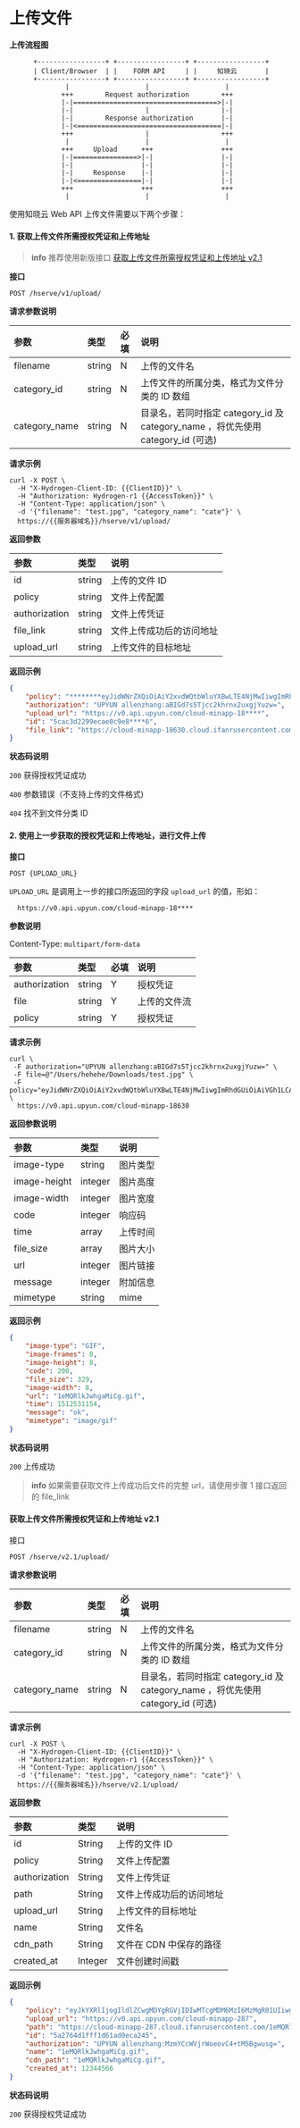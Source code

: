 <!-- ex_nonav -->

# 上传文件

**上传流程图**

```
      +-----------------+ +-----------------+ +-----------------+
      | Client/Browser  | |    FORM API     | |     知晓云       |
      +-----------------+ +-----------------+ +-----------------+
              |                   |                   |
             +++        Request authorization        +++
             |-|====================================>|-|
             |-|                  |                  |-|
             |-|        Response authorization       |-|
             |-|<====================================|-|
             +++                  |                  +++
              |                   |                   |
             +++     Upload      +++                 +++
             |-|================>|-|                 |-|
             |-|                 |-|                 |-|
             |-|     Response    |-|                 |-|
             |-|<================|-|                 |-|
             +++                 +++                 +++
              |                   |                   |
```

使用知晓云 Web API 上传文件需要以下两个步骤：

#### 1. 获取上传文件所需授权凭证和上传地址

> **info**
> 推荐使用新版接口 [获取上传文件所需授权凭证和上传地址 v2.1](#获取上传文件所需授权凭证和上传地址-v21)

**接口**

`POST /hserve/v1/upload/`

**请求参数说明**

| 参数           | 类型   | 必填 | 说明 |
| :------------ | :----- | :-- | :-- |
| filename      | string | N   | 上传的文件名 |
| category_id   | string | N   | 上传文件的所属分类，格式为文件分类的 ID 数组 |
| category_name | string | N   | 目录名，若同时指定 category_id 及 category_name ，将优先使用 category_id (可选) |

**请求示例**

```shell
curl -X POST \
  -H "X-Hydrogen-Client-ID: {{ClientID}}" \
  -H "Authorization: Hydrogen-r1 {{AccessToken}}" \
  -H "Content-Type: application/json" \
  -d '{"filename": "test.jpg", "category_name": "cate"}' \
  https://{{服务器域名}}/hserve/v1/upload/
```

**返回参数**

| 参数           | 类型         | 说明 |
| :----------   | :----------- | :-- |
| id            | string       | 上传的文件 ID |
| policy        | string       | 文件上传配置 |
| authorization | string       | 文件上传凭证 |
| file_link     | string       | 文件上传成功后的访问地址 |
| upload_url    | string       | 上传文件的目标地址 |

**返回示例**

```json
{
    "policy": "********eyJidWNrZXQiOiAiY2xvdWQtbWluYXBwLTE4NjMwIiwgImRhdGUiOiAiVGh1LCAxOCBBcHIgMjAxOSAwODoyMTo0MSBHTVQiLCAibm90aWZ5LXVybCI6ICJodHRwczovL3Nzby5pZmFuci5jb20vZXh0YXBpL2h5ZHJvZ2VuL3VweXVuL2NhbGxiYWNrLzE4NjMwLzVjYjgzMzk1YWNjNzM5NDMxNzBjZWFkNS8iLCAic2F2ZS1rZXkiOiAiMWhIMklmWlgwUlIzc1dvSS5wbmciLCAiZXhwaXJhdGlvbiI6IDE1NTU1NzYwMDF9*********",
    "authorization": "UPYUN allenzhang:aBIGd7s5Tjcc2khrnx2uxgjYuzw=",
    "upload_url": "https://v0.api.upyun.com/cloud-minapp-18****",
    "id": "5cac3d2299ecae0c9e8****6",
    "file_link": "https://cloud-minapp-18630.cloud.ifanrusercontent.com/1hDkLip5hcxdQpl5.jpg"
}
```

**状态码说明**

`200` 获得授权凭证成功

`400` 参数错误（不支持上传的文件格式)

`404` 找不到文件分类 ID

#### 2. 使用上一步获取的授权凭证和上传地址，进行文件上传

**接口**

`POST {UPLOAD_URL}`

`UPLOAD_URL`  是调用上一步的接口所返回的字段 `upload_url` 的值，形如：

```
  https://v0.api.upyun.com/cloud-minapp-18****
```

**参数说明**

Content-Type: `multipart/form-data`

| 参数           | 类型   | 必填 | 说明 |
| :------------ | :----- | :-- | :-- |
| authorization | string | Y   | 授权凭证 |
| file          | string | Y   | 上传的文件流 |
| policy        | string | Y   | 授权凭证 |

**请求示例**

```shell
curl \
 -F authorization="UPYUN allenzhang:aBIGd7s5Tjcc2khrnx2uxgjYuzw=" \
 -F file=@"/Users/hehehe/Downloads/test.jpg" \
 -F policy="eyJidWNrZXQiOiAiY2xvdWQtbWluYXBwLTE4NjMwIiwgImRhdGUiOiAiVGh1LCAxOCBBcHIgMjAxOSAwODoyMTo0MSBHTVQiLCAibm90aWZ5LXVybCI6ICJodHRwczovL3Nzby5pZmFuci5jb20vZXh0YXBpL2h5ZHJvZ2VuL3VweXVuL2NhbGxiYWNrLzE4NjMwLzVjYjgzMzk1YWNjNzM5NDMxNzBjZWFkNS8iLCAic2F2ZS1rZXkiOiAiMWhIMklmWlgwUlIzc1dvSS5wbmciLCAiZXhwaXJhdGlvbiI6IDE1NTU1NzYwMDF9=" \
  https://v0.api.upyun.com/cloud-minapp-18630
```

**返回参数说明**


| 参数              | 类型      | 说明                       |
| :--------------- | :-------  | :-----------------------  |
| image-type        |  string   | 图片类型                   |
| image-height      |  integer  | 图片高度                   |
| image-width       |  integer  |  图片宽度                  |
| code              |  integer  |  响应码                    |
| time              |  array    |  上传时间                   |
| file_size         |  array    |  图片大小                   |
| url               |  integer  |  图片链接                   |
| message           |  integer  |  附加信息                   |
| mimetype          |  string   |  mime                     |


**返回示例**

```json
{
    "image-type": "GIF",
    "image-frames": 8,
    "image-height": 8,
    "code": 200,
    "file_size": 329,
    "image-width": 8,
    "url": "1eMQRlkJwhgaMiCg.gif",
    "time": 1512531154,
    "message": "ok",
    "mimetype": "image/gif"
}
```

**状态码说明**

`200` 上传成功

> **info**
> 如果需要获取文件上传成功后文件的完整 url，请使用步骤 1 接口返回的 file_link

#### 获取上传文件所需授权凭证和上传地址 v2.1

接口

`POST /hserve/v2.1/upload/`

**请求参数说明**

| 参数           | 类型   | 必填 | 说明 |
| :------------ | :----- | :-- | :-- |
| filename      | string | N   | 上传的文件名 |
| category_id   | string | N   | 上传文件的所属分类，格式为文件分类的 ID 数组 |
| category_name   | string | N   | 目录名，若同时指定 category_id 及 category_name ，将优先使用 category_id (可选) |

**请求示例**

```shell
curl -X POST \
  -H "X-Hydrogen-Client-ID: {{ClientID}}" \
  -H "Authorization: Hydrogen-r1 {{AccessToken}}" \
  -H "Content-Type: application/json" \
  -d '{"filename": "test.jpg", "category_name": "cate"}' \
  https://{{服务器域名}}/hserve/v2.1/upload/
```

**返回参数**

| 参数           | 类型         | 说明 |
| :----------   | :----------- | :-- |
| id            | String       | 上传的文件 ID |
| policy        | String       | 文件上传配置 |
| authorization | String       | 文件上传凭证 |
| path          | String       | 文件上传成功后的访问地址 |
| upload_url    | String       | 上传文件的目标地址 |
| name          | String       | 文件名 |
| cdn_path      | String       | 文件在 CDN 中保存的路径 |
| created_at    | Integer      | 文件创建时间戳 |

**返回示例**

```json
{
    "policy": "eyJkYXRlIjogIldlZCwgMDYgRGVjIDIwMTcgMDM6MzI6MzMgR01UIiwgIm5vdGlmeS11cmwiOiAiaHR0cHM6Ly9zc28uaWZhbnIuY29tL2V4dGFwaS9oeWRyb2dlbi91cHl1bi9jYWxsYmFjay8yODcvNWEyNzY0ZDFmZmYxZDYxYWQwZWNhMjQ1LyIsICJidWNrZXQiOiAiY2xvdWQtbWluYXBwLTI4NyIsICJzYXZlLWtleSI6ICIxZU1RUmxrSndoZ2FNaUNnLmdpZiIsICJleHBpcmF0aW9uIjogMTUxMjUzMTQ1M30=",
    "upload_url": "https://v0.api.upyun.com/cloud-minapp-287",
    "path": "https://cloud-minapp-287.cloud.ifanrusercontent.com/1eMQRlkJwhgaMiCg.gif",
    "id": "5a2764d1fff1d61ad0eca245",
    "authorization": "UPYUN allenzhang:MzmYCcWVjrWoeovC4+tM5Bgwusg=",
    "name": "1eMQRlkJwhgaMiCg.gif",
    "cdn_path": "1eMQRlkJwhgaMiCg.gif",
    "created_at": 12344566
}
```

**状态码说明**

`200` 获得授权凭证成功

